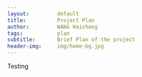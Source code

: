 ```yaml
---
layout:     	default
title:     		Project Plan
author:     	WANG Haicheng
tags:           plan
subtitle:    	Brief Plan of the project
header-img: 	img/home-bg.jpg
---
```



Testing